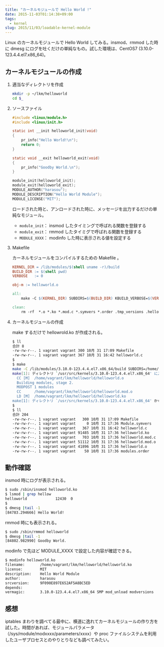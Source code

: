 ```yaml
---
title: "カーネルモジュールで Hello World !"
date: 2015-11-03T01:14:38+09:00
tags:
  - kernel
slug: 2015/11/03/loadable-kernel-module
---
```


Linux のカーネルモジュールで Hello World してみる。insmod、rmmod した時に dmesg にログを吐くだけの単純なもの。試した環境は、CentOS7 (3.10.0-123.4.4.el7.x86_64)。

<!--more-->

カーネルモジュールの作成
----------------------------------------------------------------------

1. 適当なディレクトリを作成

    ```sh
    mkdir -p ~/lkm/helloworld
    cd $_
    ```

1. ソースファイル

    ```c helloworld.c
    #include <linux/module.h>
    #include <linux/init.h>
    
    static int __init helloworld_init(void)
    {
        pr_info("Hello World!\n");
        return 0;
    }
    
    static void __exit helloworld_exit(void)
    {
        pr_info("Goodby World.\n");
    }
    
    module_init(helloworld_init);
    module_exit(helloworld_exit);
    MODULE_AUTHOR("harasou");
    MODULE_DESCRIPTION("Hello World Module");
    MODULE_LICENSE("MIT");
    ```
    ロードされた時と、アンロードされた時に、メッセージを出力するだけの単純なモジュール。
  
    - `module_init`： insmod したタイミングで呼ばれる関数を登録する
    - `module_exit`： rmmod したタイミグで呼ばれる関数を登録する
    - `MODULE_XXXX`： modinfo した時に表示される値を設定する

1. Makefile

    カーネルモジュールをコンパイルするための Makefile 。
    ```makefile Makefile
    KERNEL_DIR = /lib/modules/$(shell uname -r)/build
    BUILD_DIR := $(shell pwd)
    VERBOSE   := 0
    
    obj-m := helloworld.o
    
    all:
        make -C $(KERNEL_DIR) SUBDIRS=$(BUILD_DIR) KBUILD_VERBOSE=$(VERBOSE) modules
    
    clean:
        rm -rf  *.o *.ko *.mod.c *.symvers *.order .tmp_versions .helloworld.*
    ```

1. カーネルモジュールの作成

    make するだけで hellowrold.ko が作成される。
    ```sh
    $ ll
    合計 8
    -rw-rw-r--. 1 vagrant vagrant 300 10月 31 17:09 Makefile
    -rw-rw-r--. 1 vagrant vagrant 367 10月 31 16:42 helloworld.c
    $
    $ make
    make -C /lib/modules/3.10.0-123.4.4.el7.x86_64/build SUBDIRS=/home/vagrant/lkm/helloworld KBUILD_VERBOSE=0 modules
    make[1]: ディレクトリ `/usr/src/kernels/3.10.0-123.4.4.el7.x86_64' に入ります
      CC [M]  /home/vagrant/lkm/helloworld/helloworld.o
      Building modules, stage 2.
      MODPOST 1 modules
      CC      /home/vagrant/lkm/helloworld/helloworld.mod.o
      LD [M]  /home/vagrant/lkm/helloworld/helloworld.ko
    make[1]: ディレクトリ `/usr/src/kernels/3.10.0-123.4.4.el7.x86_64' から出ます
    $
    $ ll
    合計 204
    -rw-rw-r--. 1 vagrant vagrant   300 10月 31 17:09 Makefile
    -rw-rw-r--. 1 vagrant vagrant     0 10月 31 17:36 Module.symvers
    -rw-rw-r--. 1 vagrant vagrant   367 10月 31 16:42 helloworld.c
    -rw-rw-r--. 1 vagrant vagrant 91485 10月 31 17:36 helloworld.ko
    -rw-rw-r--. 1 vagrant vagrant   703 10月 31 17:36 helloworld.mod.c
    -rw-rw-r--. 1 vagrant vagrant 51112 10月 31 17:36 helloworld.mod.o
    -rw-rw-r--. 1 vagrant vagrant 41896 10月 31 17:36 helloworld.o
    -rw-rw-r--. 1 vagrant vagrant    50 10月 31 17:36 modules.order
    ```


動作確認
----------------------------------------------------------------------

insmod 時にログが表示される。
```sh
$ sudo /sbin/insmod helloworld.ko
$ lsmod | grep hellow
helloworld             12430  0
$
$ dmesg |tail -1
[84783.294666] Hello World!
```

rmmod 時にも表示される。
```sh
$ sudo /sbin/rmmod helloworld
$ dmesg |tail -1
[84802.982990] Goodby World.
```

modinfo で先ほど MODULE_XXXX で設定した内容が確認できる。
```sh
$ modinfo helloworld.ko
filename:       /home/vagrant/lkm/helloworld/helloworld.ko
license:        MIT
description:    Hello World Module
author:         harasou
srcversion:     9F090E897E652AF5A8BC5ED
depends:
vermagic:       3.10.0-123.4.4.el7.x86_64 SMP mod_unload modversions
```


感想
----------------------------------------------------------------------
iptables まわりを調べてる最中に、横道に逸れてカーネルモジュールの作り方を試した。時間があれば、モジュールパラメータ（/sys/module/modxxxx/parameters/xxxx）や proc ファイルシステムを利用したユーザプロセスとのやりとりなども調べてみたい。
